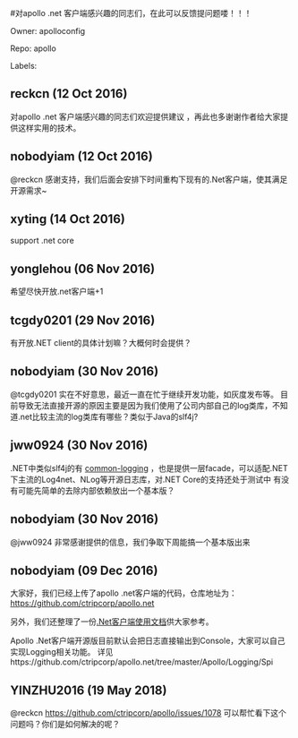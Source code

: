 #对apollo .net 客户端感兴趣的同志们，在此可以反馈提问题喽！！！

Owner: apolloconfig

Repo: apollo

Labels: 

## reckcn (12 Oct 2016)

对apollo .net 客户端感兴趣的同志们欢迎提供建议 ，再此也多谢谢作者给大家提供这样实用的技术。


## nobodyiam (12 Oct 2016)

@reckcn 感谢支持，我们后面会安排下时间重构下现有的.Net客户端，使其满足开源需求~


## xyting (14 Oct 2016)

support .net core


## yonglehou (06 Nov 2016)

希望尽快开放.net客户端+1


## tcgdy0201 (29 Nov 2016)

有开放.NET client的具体计划嘛？大概何时会提供？

## nobodyiam (30 Nov 2016)

@tcgdy0201 实在不好意思，最近一直在忙于继续开发功能，如灰度发布等。
目前导致无法直接开源的原因主要是因为我们使用了公司内部自己的log类库，不知道.net比较主流的log类库有哪些？类似于Java的slf4j?

## jww0924 (30 Nov 2016)

.NET中类似slf4j的有 [common-logging](https://github.com/net-commons/common-logging) ，也是提供一层facade，可以适配.NET下主流的Log4net、NLog等开源日志库，对.NET Core的支持还处于测试中
有没有可能先简单的去除内部依赖放出一个基本版？

## nobodyiam (30 Nov 2016)

@jww0924 非常感谢提供的信息，我们争取下周能搞一个基本版出来

## nobodyiam (09 Dec 2016)

大家好，我们已经上传了apollo .net客户端的代码，仓库地址为：https://github.com/ctripcorp/apollo.net

另外，我们还整理了一份[.Net客户端使用文档](https://github.com/ctripcorp/apollo/wiki/.Net%E5%AE%A2%E6%88%B7%E7%AB%AF%E4%BD%BF%E7%94%A8%E6%96%87%E6%A1%A3)供大家参考。

Apollo .Net客户端开源版目前默认会把日志直接输出到Console，大家可以自己实现Logging相关功能。
详见https://github.com/ctripcorp/apollo.net/tree/master/Apollo/Logging/Spi

## YINZHU2016 (19 May 2018)

@reckcn https://github.com/ctripcorp/apollo/issues/1078 可以帮忙看下这个问题吗？你们是如何解决的呢？

